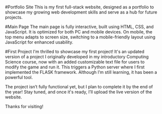 #Portfolio Site
This is my first full-stack website, designed as a portfolio to showcase my growing web development skills and serve as a hub for future projects.

#Main Page
The main page is fully interactive, built using HTML, CSS, and JavaScript. It is optimized for both PC and mobile devices. On mobile, the top menu adapts to screen size, switching to a mobile-friendly layout using JavaScript for enhanced usability.

#First Project
I'm thrilled to showcase my first project! It's an updated version of a project I originally developed in my introductory Computing Science course, now with an added customizable text file for users to modify the game and run it. This triggers a Python server where I first implemented the FLASK framework. Although I’m still learning, it has been a powerful tool.

The project isn’t fully functional yet, but I plan to complete it by the end of the year! Stay tuned, and once it's ready, I’ll upload the live version of the website.

Thanks for visiting!
